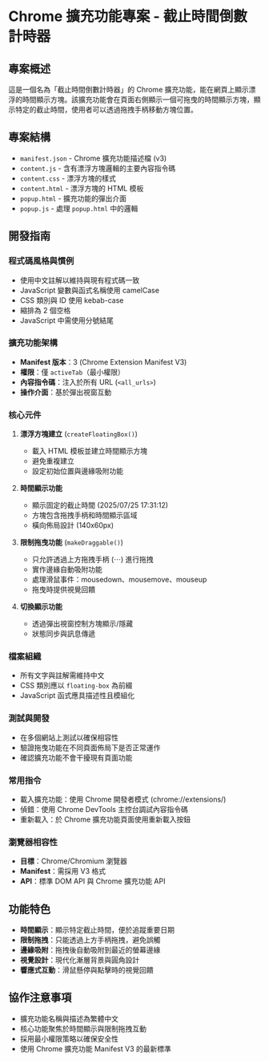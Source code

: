 # Chrome 擴充功能專案 - 截止時間倒數計時器

## 專案概述

這是一個名為「截止時間倒數計時器」的 Chrome 擴充功能，能在網頁上顯示漂浮的時間顯示方塊。該擴充功能會在頁面右側顯示一個可拖曳的時間顯示方塊，顯示特定的截止時間，使用者可以透過拖拽手柄移動方塊位置。

## 專案結構

* `manifest.json` - Chrome 擴充功能描述檔 (v3)
* `content.js` - 含有漂浮方塊邏輯的主要內容指令碼
* `content.css` - 漂浮方塊的樣式
* `content.html` - 漂浮方塊的 HTML 模板
* `popup.html` - 擴充功能的彈出介面
* `popup.js` - 處理 `popup.html` 中的邏輯

## 開發指南

### 程式碼風格與慣例

* 使用中文註解以維持與現有程式碼一致
* JavaScript 變數與函式名稱使用 camelCase
* CSS 類別與 ID 使用 kebab-case
* 縮排為 2 個空格
* JavaScript 中需使用分號結尾

### 擴充功能架構

* **Manifest 版本**：3 (Chrome Extension Manifest V3)
* **權限**：僅 `activeTab`（最小權限）
* **內容指令碼**：注入於所有 URL (`<all_urls>`)
* **操作介面**：基於彈出視窗互動

### 核心元件

1. **漂浮方塊建立** (`createFloatingBox()`)

   * 載入 HTML 模板並建立時間顯示方塊
   * 避免重複建立
   * 設定初始位置與邊緣吸附功能

2. **時間顯示功能**

   * 顯示固定的截止時間 (2025/07/25 17:31:12)
   * 方塊包含拖拽手柄和時間顯示區域
   * 橫向佈局設計 (140x60px)

3. **限制拖曳功能** (`makeDraggable()`)

   * 只允許透過上方拖拽手柄 (⋯) 進行拖拽
   * 實作邊緣自動吸附功能
   * 處理滑鼠事件：mousedown、mousemove、mouseup
   * 拖曳時提供視覺回饋

4. **切換顯示功能**

   * 透過彈出視窗控制方塊顯示/隱藏
   * 狀態同步與訊息傳遞

### 檔案組織

* 所有文字與註解需維持中文
* CSS 類別應以 `floating-box` 為前綴
* JavaScript 函式應具描述性且模組化

### 測試與開發

* 在多個網站上測試以確保相容性
* 驗證拖曳功能在不同頁面佈局下是否正常運作
* 確認擴充功能不會干擾現有頁面功能

### 常用指令

* 載入擴充功能：使用 Chrome 開發者模式 (chrome://extensions/)
* 偵錯：使用 Chrome DevTools 主控台調試內容指令碼
* 重新載入：於 Chrome 擴充功能頁面使用重新載入按鈕

### 瀏覽器相容性

* **目標**：Chrome/Chromium 瀏覽器
* **Manifest**：需採用 V3 格式
* **API**：標準 DOM API 與 Chrome 擴充功能 API

## 功能特色

* **時間顯示**：顯示特定截止時間，便於追蹤重要日期
* **限制拖拽**：只能透過上方手柄拖拽，避免誤觸
* **邊緣吸附**：拖拽後自動吸附到最近的螢幕邊緣
* **視覺設計**：現代化漸層背景與圓角設計
* **響應式互動**：滑鼠懸停與點擊時的視覺回饋

## 協作注意事項

* 擴充功能名稱與描述為繁體中文
* 核心功能聚焦於時間顯示與限制拖拽互動
* 採用最小權限策略以確保安全性
* 使用 Chrome 擴充功能 Manifest V3 的最新標準
